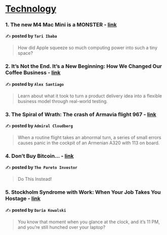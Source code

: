
<h1><a href=https://medium.com/tag/technology/recommended target="_blank" rel="noopener noreferrer">Technology</a></h1>
<h3>1. The new M4 Mac Mini is a MONSTER - <a href="https://medium.com/coding-beauty/m4-mac-mini-0025f182f63d" target="_blank" rel="noopener noreferrer">link</a></h3>

✍️ **posted by `Tari Ibaba`**

<blockquote>How did Apple squeeze so much computing power into such a tiny space?</blockquote>

<h3>2. It’s Not the End. It’s a New Beginning: How We Changed Our Coffee Business - <a href="https://medium.com/managing-digital-products/its-not-the-end-it-s-a-new-beginning-how-we-changed-our-coffee-business-9d3a3aa5bfea" target="_blank" rel="noopener noreferrer">link</a></h3>

✍️ **posted by `Alex Santiago`**

<blockquote>Learn about what it took to turn a product delivery idea into a flexible business model through real-world testing.</blockquote>

<h3>3. The Spiral of Wrath: The crash of Armavia flight 967 - <a href="https://medium.com/@admiralcloudberg/the-spiral-of-wrath-the-crash-of-armavia-flight-967-c7d84541f0f7" target="_blank" rel="noopener noreferrer">link</a></h3>

✍️ **posted by `Admiral Cloudberg`**

<blockquote>When a routine flight takes an abnormal turn, a series of small errors causes panic in the cockpit of an Armenian A320 with 113 on board.</blockquote>

<h3>4. Don’t Buy Bitcoin… - <a href="https://medium.com/@pareto_investor/dont-buy-bitcoin-84366ad4d1ba" target="_blank" rel="noopener noreferrer">link</a></h3>

✍️ **posted by `The Pareto Investor`**

<blockquote>Do This Instead!</blockquote>

<h3>5. Stockholm Syndrome with Work: When Your Job Takes You Hostage - <a href="https://medium.com/managing-digital-products/stockholm-syndrome-with-work-when-your-job-takes-you-hostage-f558fd3d5566" target="_blank" rel="noopener noreferrer">link</a></h3>

✍️ **posted by `Daria Kowalski`**

<blockquote>You know that moment when you glance at the clock, and it’s 11 PM, and you’re still hunched over your laptop?</blockquote>

